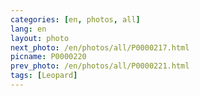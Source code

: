 ```yaml
---
categories: [en, photos, all]
lang: en
layout: photo
next_photo: /en/photos/all/P0000217.html
picname: P0000220
prev_photo: /en/photos/all/P0000221.html
tags: [Leopard]
---
```

